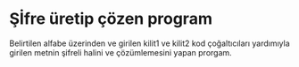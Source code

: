 # Şİfre üretip çözen program
Belirtilen alfabe üzerinden ve girilen kilit1 ve kilit2 kod çoğaltıcıları yardımıyla girilen metnin şifreli halini ve çözümlemesini 
yapan prorgam.
